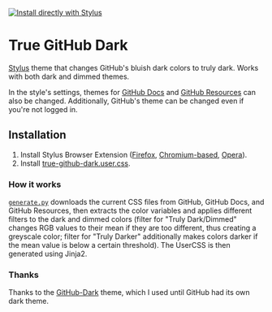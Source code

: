 [![Install directly with Stylus](https://img.shields.io/badge/Install%20directly%20with-Stylus-00adad.svg)](https://github.com/FlorianRaediker/true-github-dark/raw/main/true-github-dark.user.css)

# True GitHub Dark
[Stylus](https://add0n.com/stylus.html) theme that changes GitHub's bluish dark colors to truly dark. Works with both dark and dimmed themes.

In the style's settings, themes for [GitHub Docs](https://docs.github.com) and [GitHub Resources](https://resources.github.com) can also be changed. Additionally, GitHub's theme can be changed even if you're not logged in.

## Installation
 1. Install Stylus Browser Extension ([Firefox](https://addons.mozilla.org/en-US/firefox/addon/styl-us/), [Chromium-based](https://chrome.google.com/webstore/detail/stylus/clngdbkpkpeebahjckkjfobafhncgmne), [Opera](https://addons.opera.com/extensions/details/stylus/)).
 2. Install [true-github-dark.user.css](https://github.com/FlorianRaediker/true-github-dark/raw/main/true-github-dark.user.css).

### How it works
[`generate.py`](generate.py) downloads the current CSS files from GitHub, GitHub Docs, and GitHub Resources, then extracts the color variables and applies different filters to the dark and dimmed colors (filter for "Truly Dark/Dimmed" changes RGB values to their mean if they are too different, thus creating a greyscale color; filter for "Truly Darker" additionally makes colors darker if the mean value is below a certain threshold).
The UserCSS is then generated using Jinja2.

### Thanks
Thanks to the [GitHub-Dark](https://github.com/StylishThemes/GitHub-Dark) theme, which I used until GitHub had its own dark theme.

